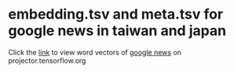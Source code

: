 # embedding.tsv and meta.tsv for google news in taiwan and japan  
Click the [link](https://projector.tensorflow.org/?config=https://gist.githubusercontent.com/sekewei/047f5b45e91b8aed1858970b511f50c3/raw/18ff9ba5f793d4f06d3b51799565cec524232376/gnews_tw_jp_config.json) to view word vectors of [google news](https://news.google.com/) on projector.tensorflow.org
